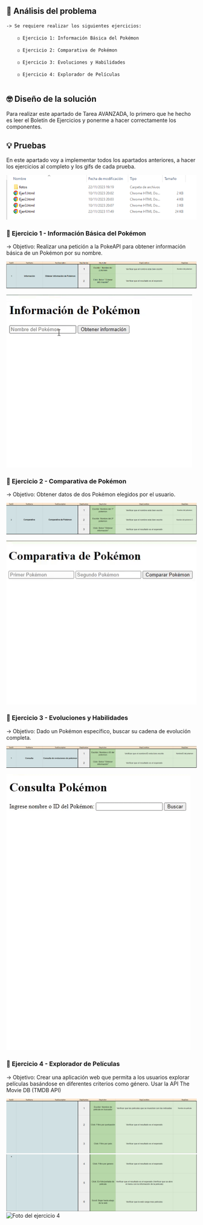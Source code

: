 ## 🤔 Análisis del problema
```
-> Se requiere realizar los siguientes ejercicios:

    ◽ Ejercicio 1: Información Básica del Pokémon

    ◽ Ejercicio 2: Comparativa de Pokémon

    ◽ Ejercicio 3: Evoluciones y Habilidades

    ◽ Ejercicio 4: Explorador de Películas


```


## 🤓 Diseño de la solución
Para realizar este apartado de Tarea AVANZADA, lo primero que he hecho es leer el Boletín de Ejercicios y ponerme a hacer correctamente los
componentes.


## 💡 Pruebas

En este apartado voy a implementar todos los apartados anteriores, a hacer los ejercicios al completo y los gifs de cada
prueba.

![Fichero con las actividades en formato HTML](./fotos/Captura.PNG)


### 🔰 Ejercicio 1 -  Información Básica del Pokémon
-> Objetivo: Realizar una petición a la PokeAPI para obtener información básica de un Pokémon por su nombre.

![Foto del Test Plan del ejercicio 1](./fotos/test1.PNG)

![Foto del ejercicio 1](./fotos/GifEjer1.gif)


### 🔰 Ejercicio 2 -  Comparativa de Pokémon
-> Objetivo: Obtener datos de dos Pokémon elegidos por el usuario.

![Foto del Test Plan del ejercicio 2](./fotos/test2.PNG)

![Foto del ejercicio 2](./fotos/GifEjer2.gif)


### 🔰 Ejercicio 3 -  Evoluciones y Habilidades
-> Objetivo: Dado un Pokémon específico, buscar su cadena de evolución completa.

![Foto del Test Plan del ejercicio 3](./fotos/test3.PNG)

![Foto del ejercicio 3](./fotos/GifEjer3.gif)

### 🔰 Ejercicio 4 - Explorador de Películas
-> Objetivo: Crear una aplicación web que permita a los usuarios explorar películas basándose en diferentes criterios como género. Usar la API The Movie DB (TMDB API)

![Foto del Test Plan del ejercicio 4](./fotos/test4.1.PNG)
![Foto del Test Plan del ejercicio 4](./fotos/test4.2.PNG)
![Foto del ejercicio 4](./fotos/GifEjer4.gif)




